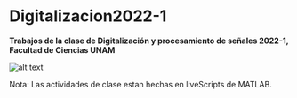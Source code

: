 # Digitalizacion2022-1
<b> Trabajos de la clase de Digitalización y procesamiento de señales 2022-1, Facultad de Ciencias UNAM </b>

![alt text](https://raw.githubusercontent.com/FelosRG/digitalizacion2022-1/main/Figuras/antenas.jpg)

Nota: Las actividades de clase estan hechas en liveScripts de MATLAB.
